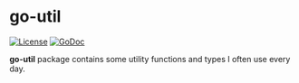 # go-util

[![License](https://img.shields.io/badge/license-MIT-blue.svg)](LICENSE)
[![GoDoc](https://pkg.go.dev/badge/github.com/blinklv/go-utill?utm_source=godoc)](https://pkg.go.dev/github.com/blinklv/go-util)

**go-util** package contains some utility functions and types I often use every day.
